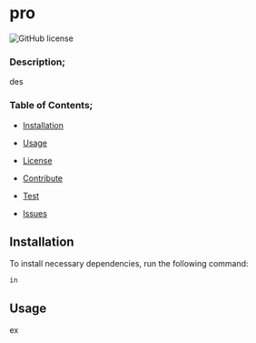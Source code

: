 # pro
  ![GitHub license](https://img.shields.io/badge/license-MIT-green)




  ### Description;

  des



  ### Table of Contents;

 * [Installation](#installation)

 * [Usage](#usage)

 * [License](#license)


 * [Contribute](#contribute)

 * [Test](#test)

 * [Issues](#issues)

  ## Installation


  To install necessary dependencies, run the following command:

  ```
  in
  ```

  ## Usage

  ex



